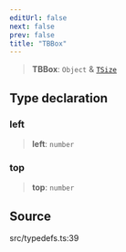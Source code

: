 ```yaml
---
editUrl: false
next: false
prev: false
title: "TBBox"
---
```


> **TBBox**: `Object` & [`TSize`](TSize.md)

## Type declaration

### left

> **left**: `number`

### top

> **top**: `number`

## Source

src/typedefs.ts:39
